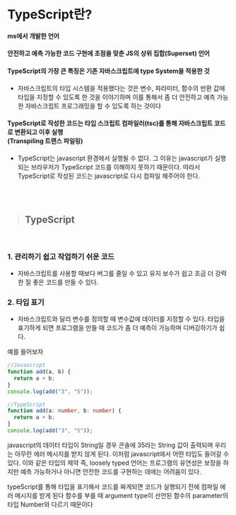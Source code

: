 # TypeScript란?

#### ms에서 개발한 언어

#### 안전하고 예측 가능한 코드 구현에 초점을 맞춘 JS의 상위 집합(Superset) 언어

#### TypeScript의 가장 큰 특징은 **기존 자바스크립트에 type System을 적용**한 것

- 자바스크립트의 타입 시스템을 적용했다는 것은 변수, 파라미터, 함수의 반환 값에 타입을 지정할 수 있도록 한 것을 이야기하며 이를 통해서 좀 더 안전하고 예측 가능한 자바스크립트 프로그래밍을 할 수 있도록 하는 것이다

#### TypeScript로 작성한 코드는 타입 스크립트 컴파일러(tsc)를 통해 자바스크립트 코드로 변환되고 이후 실행 <br>(Transpiling 트랜스 파일링)

- TypeScript는 javascript 환경에서 실행될 수 없다. 그 이유는 javascript가 실행되는 브라우저가 TypeScript 코드를 이해하지 못하기 때문이다. 따라서 TypeScript로 작성된 코드는 javascript로 다시 컴파일 해주어야 한다. 

<br>
<br>


> ## TypeScript

<br/>

### 1. 관리하기 쉽고 작업하기 쉬운 코드

- 자바스크립트를 사용할 때보다 버그를 줄일 수 있고 유지 보수가 쉽고 조금 더 강력한 질 좋은 코드를 만들 수 있다.

### 2. 타입 표기

- 자바스크립트와 달리 변수를 정의할 때 변수값에 데이터를 지정할 수 있다. 타입을 표기하게 되면 프로그램을 만들 때 코드가 좀 더 예측이 가능하며 디버깅하기가 쉽다.

예를 들어보자

```javascript
//Javascript
function add(a, b) {
  return a + b;
}
console.log(add("3", "5"));
```

```typeScript
//TypeScript
function add(a: number, b: number) {
  return a + b;
}
console.log(add("3", "5"));
```

javascript의 데이터 타입이 String일 경우 콘솔에 35라는 String 값이 출력되며 우리는 아무런 에러 메시지를 받지 않게 된다. 이처럼 javascript에서 어떤 타입도 들어갈 수 있다. 이와 같은 타입의 제약 즉, loosely typed 언어는 프로그램의 유연성은 보장을 하지만 예측 가능하거나 아니면 안전한 코드를 구현하는 데에는 어려움이 있다.

typeScript를 통해 타입을 표기해서 코드를 짜게되면 코드가 실행되기 전에 컴파일 에러 메시지를 받게 된다
함수를 부를 때 argument type이 선언된 함수의 parameter의 타입 Number와 다르기 때문이다





